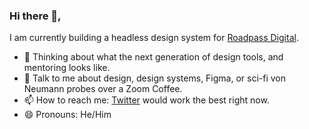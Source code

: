 ### Hi there 👋,

I am currently building a headless design system for [Roadpass Digital][roadpasslink]. 

- 🔭 Thinking about what the next generation of design tools, and mentoring looks like.
- 💬 Talk to me about design, design systems, Figma, or sci-fi von Neumann probes over a Zoom Coffee.
- 📫 How to reach me: [Twitter][twitterlink] would work the best right now.
- 😄 Pronouns: He/Him


<!-- Links -->

[roadpasslink]: https://roadpass.com/

[twitterlink]: https://twitter.com/KyleKochanek



<!--
**kocheck/kocheck** is a ✨ _special_ ✨ repository because its `README.md` (this file) appears on your GitHub profile.

Here are some ideas to get you started:

- 🔭 I’m currently working on ...
- 🌱 I’m currently learning ...
- 👯 I’m looking to collaborate on ...
- 🤔 I’m looking for help with ...
- 💬 Ask me about ...
- 📫 How to reach me: ...
- 😄 Pronouns: ...
- ⚡ Fun fact: ...
-->
